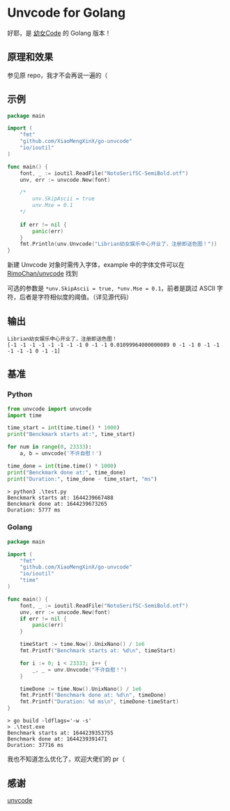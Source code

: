 # Unvcode for Golang

好耶，是 [幼女Code](https://github.com/RimoChan/unvcode) 的 Golang 版本！

## 原理和效果

参见原 repo，我才不会再说一遍的（

## 示例

```go
package main

import (
    "fmt"
    "github.com/XiaoMengXinX/go-unvcode"
    "io/ioutil"
)

func main() {
    font, _ := ioutil.ReadFile("NotoSerifSC-SemiBold.otf")
    unv, err := unvcode.New(font)

    /*
        unv.SkipAscii = true
        unv.Mse = 0.1
    */
    
    if err != nil {
        panic(err)
    }
    fmt.Println(unv.Unvcode("Librian幼女娱乐中心开业了，注册即送色图！"))
}
```

新建 Unvcode 对象时需传入字体，example 中的字体文件可以在 [RimoChan/unvcode](https://github.com/RimoChan/unvcode) 找到

可选的参数是 `*unv.SkipAscii = true, *unv.Mse = 0.1`，前者是跳过 ASCII 字符，后者是字符相似度的阈值。（详见源代码）

## 输出

```
Librian幼⼥娱乐㆗⼼开业了，注册即送⾊图！
[-1 -1 -1 -1 -1 -1 -1 -1 0 -1 -1 0.01099964000000089 0 -1 -1 0 -1 -1 -1 -1 -1 0 -1 -1]
```

## 基准

### Python

```python
from unvcode import unvcode
import time

time_start = int(time.time() * 1000)
print("Benckmark starts at:", time_start)

for num in range(0, 23333):
    a, b = unvcode('不许自慰！')

time_done = int(time.time() * 1000)
print("Benckmark done at:", time_done)
print("Duration:", time_done - time_start, "ms")
```

```
> python3 .\test.py
Benckmark starts at: 1644239667488
Benckmark done at: 1644239673265
Duration: 5777 ms
```

### Golang

```go
package main

import (
    "fmt"
    "github.com/XiaoMengXinX/go-unvcode"
    "io/ioutil"
    "time"
)

func main() {
    font, _ := ioutil.ReadFile("NotoSerifSC-SemiBold.otf")
    unv, err := unvcode.New(font)
    if err != nil {
        panic(err)
    }

    timeStart := time.Now().UnixNano() / 1e6
    fmt.Printf("Benchmark starts at: %d\n", timeStart)

    for i := 0; i < 23333; i++ {
        _, _ = unv.Unvcode("不许自慰！")
    }

    timeDone := time.Now().UnixNano() / 1e6
    fmt.Printf("Benchmark done at: %d\n", timeDone)
    fmt.Printf("Duration: %d ms\n", timeDone-timeStart)
}
```

```
> go build -ldflags='-w -s'
> .\test.exe
Benchmark starts at: 1644239353755
Benchmark done at: 1644239391471
Duration: 37716 ms
```

我也不知道怎么优化了，欢迎大佬们的 pr（

## 感谢

[unvcode](https://github.com/RimoChan/unvcode)
